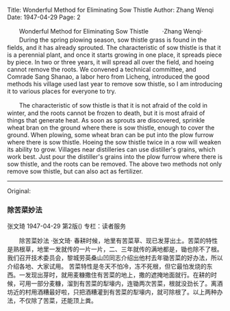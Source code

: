 Title: Wonderful Method for Eliminating Sow Thistle
Author: Zhang Wenqi
Date: 1947-04-29
Page: 2

　　Wonderful Method for Eliminating Sow Thistle
　　·Zhang Wenqi·
　　During the spring plowing season, sow thistle grass is found in the fields, and it has already sprouted. The characteristic of sow thistle is that it is a perennial plant, and once it starts growing in one place, it spreads piece by piece. In two or three years, it will spread all over the field, and hoeing cannot remove the roots. We convened a technical committee, and Comrade Sang Shanao, a labor hero from Licheng, introduced the good methods his village used last year to remove sow thistle, so I am introducing it to various places for everyone to try.

　　The characteristic of sow thistle is that it is not afraid of the cold in winter, and the roots cannot be frozen to death, but it is most afraid of things that generate heat. As soon as sprouts are discovered, sprinkle wheat bran on the ground where there is sow thistle, enough to cover the ground. When plowing, some wheat bran can be put into the plow furrow where there is sow thistle. Hoeing the sow thistle twice in a row will weaken its ability to grow. Villages near distilleries can use distiller's grains, which work best. Just pour the distiller's grains into the plow furrow where there is sow thistle, and the roots can be removed. The above two methods not only remove sow thistle, but can also act as fertilizer.



<hr /> 

Original: 


### 除苦菜妙法
张文琦
1947-04-29
第2版()
专栏：读者服务

　　除苦菜妙法
    ·张文琦·
    春耕时候，地里有苦菜草、现已发芽出土。苦菜的特性是熟根草，地里一发就传的一片一片，二、三年就传的满地都是，锄也除不了根。我们召开技术委员会，黎城劳英桑山凹同志介绍出他村去年锄苦菜的好办法，所以介绍各地、大家试用。
    苦菜特性是冬天不怕冷，冻不死根，但它最怕发烧的东西。一发现出芽时，就用麦糠撒住有苦菜的地上，撒的遮掩地面就行。在耕的时候，可用一部分麦糠，溜到有苦菜的犁壕内，连锄两次苦菜，根就没劲长了。离酒坊近的村用酒糟最好啦，只把酒糟灌到有苦菜的犁壕内，就可除根了。以上两种办法，不仅除了苦菜，还能顶上粪。
